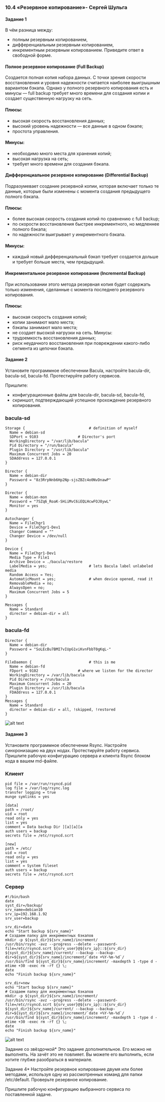 ### 10.4 «Резервное копирование»- Сергей Шульга

#### Задание 1
В чём разница между:

* полным резервным копированием,
* дифференциальным резервным копированием,
* инкрементным резервным копированием.
Приведите ответ в свободной форме.

#### Полное резервное копирование (Full Backup)
Создается полная копия набора данных. С точки зрения скорости восстановления и уровня надежности считается наиболее выигрышным вариантом бэкапа. Однако у полного резервного копирования есть и минусы — full backup требует много времени для создания копии и создает существенную нагрузку на сеть.

#### Плюсы:
* высокая скорость восстановления данных;
* высокий уровень надежности — все данные в одном бэкапе;
* простота управления.
#### Минусы:
* необходимо много места для хранения копий;
* высокая нагрузка на сеть;
* требует много времени для создания бэкапа.

#### Дифференциальное резервное копирование (Differential Backup)
Подразумевает создание резервной копии, которая включает только те данные, которые были изменены с момента создания предыдущего полного бэкапа.

#### Плюсы:
* более высокая скорость создания копий по сравнению с full backup;
* по скорости восстановления быстрее инкрементного, но медленнее полного бэкапа;
* по надежности выигрывает у инкрементного бэкапа.
#### Минусы:
* каждый новый дифференциальный бэкап требует создается дольше и требует больше места, чем предыдущий.

#### Инкрементальное резервное копирование (Incremental Backup)
При использовании этого метода резервная копия будет содержать только изменения, сделанные с момента последнего резервного копирования.

#### Плюсы:
* высокая скорость создания копий;
* копии занимают мало места;
* бэкапы занимают мало места;
* не создает высокой нагрузки на сеть.
Минусы:
* трудоемкость восстановления данных;
* риск неудачного восстановления при повреждении какого-либо сегмента из цепочки бэкапа.

#### Задание 2
Установите программное обеспечении Bacula, настройте bacula-dir, bacula-sd, bacula-fd. Протестируйте работу сервисов.

Пришлите:
- конфигурационные файлы для bacula-dir, bacula-sd, bacula-fd,
- скриншот, подтверждающий успешное прохождение резервного копирования.

### bacula-sd
```
Storage {                             # definition of myself
  Name = debian-sd
  SDPort = 9103                  # Director's port
  WorkingDirectory = "/var/lib/bacula"
  Pid Directory = "/run/bacula"
  Plugin Directory = "/usr/lib/bacula"
  Maximum Concurrent Jobs = 20
  SDAddress = 127.0.0.1
}

Director {
  Name = debian-dir
  Password = "8z3RrpNnb6Hp2Np-sjsZBZc4o0NvDnawP"
}

Director {
  Name = debian-mon
  Password = "7SZq6_RoaK-SHiiMvC6iEQLHcwFOJ8ywL"
  Monitor = yes
}

Autochanger {
  Name = FileChgr1
  Device = FileChgr1-Dev1
  Changer Command = ""
  Changer Device = /dev/null
}

Device {
  Name = FileChgr1-Dev1
  Media Type = File1
  Archive Device = ./bacula/restore
  LabelMedia = yes;                   # lets Bacula label unlabeled media
  Random Access = Yes;
  AutomaticMount = yes;               # when device opened, read it
  RemovableMedia = no;
  AlwaysOpen = no;
  Maximum Concurrent Jobs = 5
}

Messages {
  Name = Standard
  director = debian-dir = all
}
```
### bacula-fd
```
Director {
  Name = debian-dir
  Password = "SoLEcBu7BMI7vIUpG1viKvnFbbT0gKqL-"
}

FileDaemon {                          # this is me
  Name = debian-fd
  FDport = 9102                  # where we listen for the director
  WorkingDirectory = /var/lib/bacula
  Pid Directory = /run/bacula
  Maximum Concurrent Jobs = 20
  Plugin Directory = /usr/lib/bacula
  FDAddress = 127.0.0.1
}
Messages {
  Name = Standard
  director = debian-dir = all, !skipped, !restored
}
```
![alt text](https://github.com/SergeiShulga/Backup/blob/main/img/002.png)


#### Задание 3
Установите программное обеспечении Rsync. Настройте синхронизацию на двух нодах. Протестируйте работу сервиса.
Пришлите рабочую конфигурацию сервера и клиента Rsync блоком кода в вашем md-файле.

### Клиент
```
pid file = /var/run/rsyncd.pid
log file = /var/log/rsync.log
transfer logging = true
munge symlinks = yes

[data]
path = /root/
uid = root
read only = yes
list = yes
comment = Data backup Dir ][a][a][a
auth users = backup
secrets file = /etc/rsyncd.scrt

[new]
path = /etc/
uid = root
read only = yes
list = yes
comment = System fileset
auth users = backup
secrets file = /etc/rsyncd.scrt
```
### Сервер
```
#!/bin/bash
date
syst_dir=/backup/
srv_name=debian10
srv_ip=192.168.1.92
srv_user=backup

srv_dir=data
echo "Start backup ${srv_name}"
# Создаем папку для инкрементных бэкапов
mkdir -p ${syst_dir}${srv_name}/increment/
/usr/bin/rsync -avz --progress --delete --password-file=/etc/rsyncd.scrt ${srv_user}@${srv_ip}::${srv_dir} ${syst_dir}${srv_name}/current/ --backup --backup-dir=${syst_dir}${srv_name}/increment/`date +%Y-%m-%d`/
/usr/bin/find ${syst_dir}${srv_name}/increment/ -maxdepth 1 -type d -mtime +30 -exec rm -rf {} \;
date
echo "Finish backup ${srv_name}"

srv_dir=new
echo "Start backup ${srv_name}"
# Создаем папку для инкрементных бэкапов
mkdir -p ${syst_dir}${srv_name}/increment/
/usr/bin/rsync -avz --progress --delete --password-file=/etc/rsyncd.scrt ${srv_user}@${srv_ip}::${srv_dir} ${syst_dir}${srv_name}/current/ --backup --backup-dir=${syst_dir}${srv_name}/increment/`date +%Y-%m-%d`/
/usr/bin/find ${syst_dir}${srv_name}/increment/ -maxdepth 1 -type d -mtime +30 -exec rm -rf {} \;
date
echo "Finish backup ${srv_name}"
```
![alt text](https://github.com/SergeiShulga/Backup/blob/main/img/003.png)

Задание со звёздочкой*
Это задание дополнительное. Его можно не выполнять. На зачёт это не повлияет. Вы можете его выполнить, если хотите глубже разобраться в материале.

Задание 4*
Настройте резервное копирование двумя или более методами, используя одну из рассмотренных команд для папки /etc/default. Проверьте резервное копирование.

Пришлите рабочую конфигурацию выбранного сервиса по поставленной задаче.
